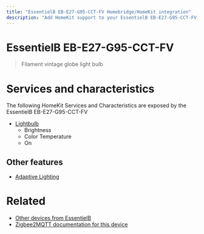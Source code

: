 ```yaml
---
title: "EssentielB EB-E27-G95-CCT-FV Homebridge/HomeKit integration"
description: "Add HomeKit support to your EssentielB EB-E27-G95-CCT-FV, using Homebridge, Zigbee2MQTT and homebridge-z2m."
---
```

<!---
This file has been GENERATED using src/docgen/docgen.ts
DO NOT EDIT THIS FILE MANUALLY!
-->
# EssentielB EB-E27-G95-CCT-FV
> Filament vintage globe light bulb


# Services and characteristics
The following HomeKit Services and Characteristics are exposed by
the EssentielB EB-E27-G95-CCT-FV

* [Lightbulb](../../light.md)
  * Brightness
  * Color Temperature
  * On

## Other features
* [Adaptive Lighting](../../light.md)

# Related
* [Other devices from EssentielB](../index.md#essentielb)
* [Zigbee2MQTT documentation for this device](https://www.zigbee2mqtt.io/devices/EB-E27-G95-CCT-FV.html)